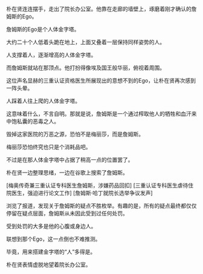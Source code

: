 朴在贤连连摆手，走出了院长办公室。他靠在走廊的墙壁上，琢磨着刚才确认的詹姆斯的Ego。

詹姆斯的Ego是个人体金字塔。

大约二十个人低着头跪在地上，上面又叠着一层保持同样姿势的人。

人支撑着人，逐渐增高的人体金字塔。

而詹姆斯就站在那顶点。他打扮得像埃及国王般华丽，俯视着周围。

这位声名显赫的三重认证资格医生所展现出的意想不到的Ego，让朴在贤再次感到一阵头晕。

人踩着人往上爬的人体金字塔。

这意味着什么，不言自明。那就是说，詹姆斯是一个通过榨取他人的牺牲和血汗来中饱私囊的恶毒之人。

毁掉这家医院的万恶之源，恐怕不是梅丽莎，而是詹姆斯。

梅丽莎恐怕终究也只是个消耗品吧。

不过是在那人体金字塔中占据了稍高一点的位置罢了。

朴在贤一边整理思绪，一边在谷歌上搜索了詹姆斯。

[梅奥传奇兼三重认证专科医生詹姆斯，涉嫌药品回扣]
[三重认证专科医生虐待住院医生，强迫进行论文工作]
[詹姆斯·哈丁就院长选举争议发声]

浏览了报道，发现关于詹姆斯的疑点不胜枚举。有趣的是，所有的疑点最终都仅仅停留在疑点层面，詹姆斯从未因此受到过任何处罚。

受到处罚的大多是他的心腹或身边人。

联想到那个Ego，这一点倒也不难推测。

毕竟，用来搭建金字塔的“人”多得是。

朴在贤表情虚脱地望着院长办公室。